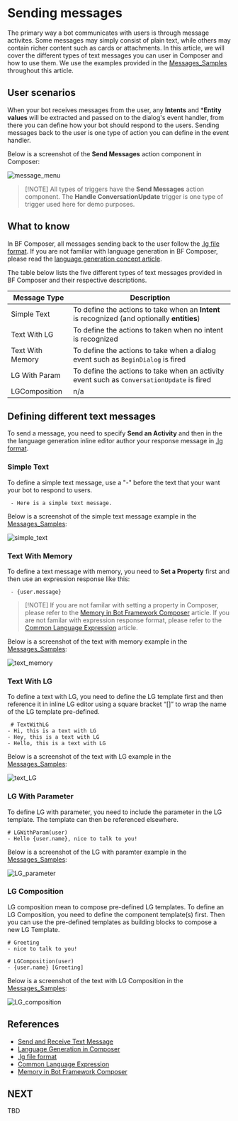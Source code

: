 # Sending messages
The primary way a bot communicates with users is through message activites. Some messages may simply consist of plain text, while others may contain richer content such as cards or attachments. In this article, we will cover the different types of text messages you can user in Composer and how to use them. We use the examples provided in the [Messages_Samples](https://github.com/microsoft/BotFramework-Composer/tree/master/SampleBots/Message_Samples/ComposerDialogs) throughout this article. 

## User scenarios
When your bot receives messages from the user, any **Intents** and ***Entity values** will be extracted and passed on to the dialog's event handler, from there you can define how your bot should respond to the users. Sending messages back to the user is one type of action you can define in the event handler.

Below is a screenshot of the **Send Messages** action component in Composer: 

![message_menu](./media/send_messages/message_menu.png)

> [!NOTE] All types of triggers have the **Send Messages** action component. The **Handle ConversationUpdate** trigger is one type of trigger used here for demo purposes. 

## What to know
In BF Composer, all messages sending back to the user follow the [.lg file format](https://github.com/microsoft/BotBuilder-Samples/blob/master/experimental/language-generation/docs/lg-file-format.md). If you are not familiar with language generation in BF Composer, please read the [language generation concept article](https://github.com/microsoft/BotFramework-Composer/blob/kaiqb/Ignite2019/docs/concept-language-genereation-draft.md). 

The table below lists the five different types of text messages provided in BF Composer and their respective descriptions. 

| Message Type       | Description   |  
| -------------------- |-------------- |
| Simple Text       | To define the actions to take when an **Intent** is recognized (and optionally **entities**) |
| Text With LG       | To define the actions to taken when no intent is recognized  |
| Text With Memory   | To define the actions to take when a dialog event such as `BeginDialog` is fired |
| LG With Param    | To define the actions to take when an activity event such as `ConversationUpdate` is fired |
|LGComposition |  n/a  |

## Defining different text messages
To send a message, you need to specify **Send an Activity** and then in the the language generation inline editor author your response message in [.lg format](https://github.com/microsoft/BotBuilder-Samples/blob/master/experimental/language-generation/docs/lg-file-format.md). 

### Simple Text
To define a simple text message, use a "-" before the text that your want your bot to respond to users. 

     - Here is a simple text message. 

Below is a screenshot of the simple text message example in the [Messages_Samples](https://github.com/microsoft/BotFramework-Composer/tree/master/SampleBots/Message_Samples/ComposerDialogs): 

![simple_text](./media/send_messages/simple_text.png)

### Text With Memory
To define a text message with memory, you need to **Set a Property** first and then use an expression response like this: 

     - {user.message} 

> [!NOTE] If you are not familar with setting a property in Composer, please refer to the [Memory in Bot Framework Composer](https://github.com/microsoft/BotFramework-Composer/blob/kaiqb/Ignite2019/docs/concept-memory-draft.md) article. If you are not familar with expression response format, please refer to the [Common Language Expression](https://github.com/microsoft/BotBuilder-Samples/tree/master/experimental/common-expression-language#readme) article. 

Below is a screenshot of the text with memory example in the [Messages_Samples](https://github.com/microsoft/BotFramework-Composer/tree/master/SampleBots/Message_Samples/ComposerDialogs): 

![text_memory](./media/send_messages/text_memory.png)

### Text With LG
To define a text with LG, you need to define the LG template first and then reference it in inline LG editor using a square bracket “[]” to wrap the name of the LG template pre-defined. 

     # TextWithLG
    - Hi, this is a text with LG
    - Hey, this is a text with LG
    - Hello, this is a text with LG 

Below is a screenshot of the text with LG example in the [Messages_Samples](https://github.com/microsoft/BotFramework-Composer/tree/master/SampleBots/Message_Samples/ComposerDialogs): 

![text_LG](./media/send_messages/text_LG.png)

### LG With Parameter
To define LG with parameter, you need to include the parameter in the LG template. The template can then be referenced elsewhere. 

    # LGWithParam(user)
    - Hello {user.name}, nice to talk to you!

Below is a screenshot of the LG with paramter example in the [Messages_Samples](https://github.com/microsoft/BotFramework-Composer/tree/master/SampleBots/Message_Samples/ComposerDialogs): 

![LG_parameter](./media/send_messages/LG_parameter.png)

### LG Composition
LG composition mean to compose pre-defined LG templates. To define an LG Composition, you need to define the component template(s) first. Then you can use the pre-defined templates as building blocks to compose a new LG Template. 

    # Greeting
    - nice to talk to you!

    # LGComposition(user)
    - {user.name} [Greeting]

Below is a screenshot of the text with LG Composition in the [Messages_Samples](https://github.com/microsoft/BotFramework-Composer/tree/master/SampleBots/Message_Samples/ComposerDialogs): 

![LG_composition](./media/send_messages/LG_composition.png)


## References 
- [Send and Receive Text Message](https://docs.microsoft.com/en-us/azure/bot-service/bot-builder-howto-send-messages?view=azure-bot-service-4.0)
- [Language Generation in Composer](https://github.com/microsoft/BotFramework-Composer/blob/kaiqb/Ignite2019/docs/concept-language-genereation-draft.md)
- [.lg file format](https://github.com/microsoft/BotBuilder-Samples/blob/master/experimental/language-generation/docs/lg-file-format.md)
- [Common Language Expression](https://github.com/microsoft/BotBuilder-Samples/tree/master/experimental/common-expression-language#readme)
- [Memory in Bot Framework Composer](https://github.com/microsoft/BotFramework-Composer/blob/kaiqb/Ignite2019/docs/concept-memory-draft.md)

## NEXT
TBD